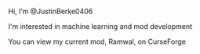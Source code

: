 Hi, I’m @JustinBerke0406

I'm interested in machine learning and mod development

You can view my current mod, Ramwal, on CurseForge
